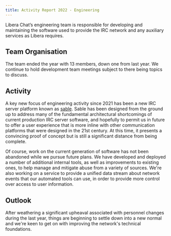 ```yaml
---
title: Activity Report 2022 - Engineering
---
```


Libera Chat’s engineering team is responsible for developing and maintaining the
software used to provide the IRC network and any auxiliary services as Libera
requires.

## Team Organisation

The team ended the year with 13 members, down one from last year. We continue to
hold development team meetings subject to there being topics to discuss.

## Activity

A key new focus of engineering activity since 2021 has been a new IRC server
platform known as [sable](https://github.com/Libera-Chat/sable/). Sable has been
designed from the ground up to address many of the fundamental architectural
shortcomings of current production IRC server software, and hopefully to permit
us in future to offer a user experience that is more inline with other
communication platforms that were designed in the 21st century. At this time, it
presents a convincing proof of concept but is still a significant distance from
being complete.

Of course, work on the current generation of software has not been abandoned
while we pursue future plans. We have developed and deployed a number of
additional internal tools, as well as improvements to existing ones, to help
manage and mitigate abuse from a variety of sources. We're also working on a
service to provide a unified data stream about network events that our automated
tools can use, in order to provide more control over access to user information.

## Outlook

After weathering a significant upheaval associated with personnel changes during
the last year, things are beginning to settle down into a new normal and we're
keen to get on with improving the network's technical foundations.
